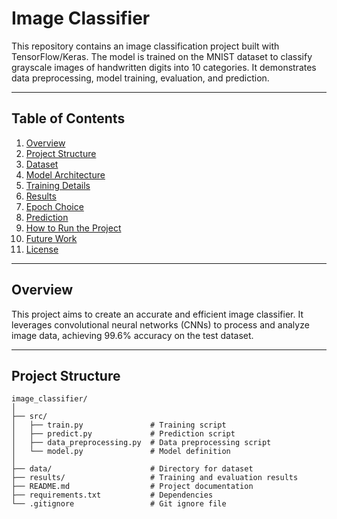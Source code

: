 # Image Classifier

This repository contains an image classification project built with TensorFlow/Keras. The model is trained on the MNIST dataset to classify grayscale images of handwritten digits into 10 categories. It demonstrates data preprocessing, model training, evaluation, and prediction.

---

## Table of Contents
1. [Overview](#overview)
2. [Project Structure](#project-structure)
3. [Dataset](#dataset)
4. [Model Architecture](#model-architecture)
5. [Training Details](#training-details)
6. [Results](#results)
7. [Epoch Choice](#epoch-choice)
8. [Prediction](#prediction)
9. [How to Run the Project](#how-to-run-the-project)
10. [Future Work](#future-work)
11. [License](#license)

---

## Overview

This project aims to create an accurate and efficient image classifier. It leverages convolutional neural networks (CNNs) to process and analyze image data, achieving 99.6% accuracy on the test dataset.

---

## Project Structure

```plaintext
image_classifier/
│
├── src/
│   ├── train.py               # Training script
│   ├── predict.py             # Prediction script
│   ├── data_preprocessing.py  # Data preprocessing script
│   └── model.py               # Model definition
│
├── data/                      # Directory for dataset
├── results/                   # Training and evaluation results
├── README.md                  # Project documentation
├── requirements.txt           # Dependencies
└── .gitignore                 # Git ignore file
